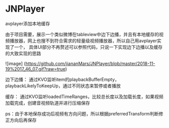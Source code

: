 # JNPlayer
avplayer添加本地缓存

由于项目需要，展示一个类似微博在tableview中边下边播，并且有本地缓存的视频播放器，网上也搜不到符合需求的轻量级视频播放器，所以自己用avplayer实现了一个，
具体UI部分不再赘述可以参照代码，只说一下实现边下边播以及缓存的大致实现的思路

![image]
(https://github.com/jiananMars/JNPlayer/blob/master/2018-11-19%2017_46_07.gif?raw=true)

边下边播：
通过KVO监听item的playbackBufferEmpty，playbackLikelyToKeepUp，通过不同状态来暂停或者播放

缓存：
通过KVO监听loadedTimeRanges，比较总长度以及加载长度，如果视频加载完成，创建音视频轨道并进行压缩保存

ps：由于本地保存成功后视频有方向问题，所以根据preferredTransform判断修正方向后再保存
